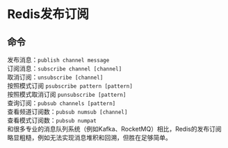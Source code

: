 # Redis发布订阅
## 命令
发布消息：`publish channel message`<br>
订阅消息：`subscribe channel [channel]`<br>
取消订阅：`unsubscribe [channel]`<br>
按照模式订阅 `psubscribe pattern [pattern]`<br>
按照模式取消订阅 `punsubscribe [pattern]`<br>
查询订阅：`pubsub channels [pattern]`<br>
查看频道订阅数：`pubsub numsub [channel]`<br>
查看模式订阅数：`pubsub numpat`<br>
和很多专业的消息队列系统（例如Kafka、RocketMQ）相比，Redis的发布订阅略显粗糙，例如无法实现消息堆积和回溯，但胜在足够简单。<br>
